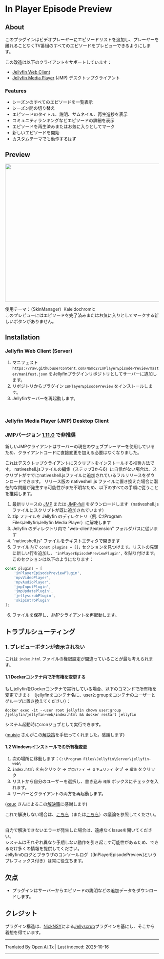 In Player Episode Preview
====================
## About ##
このプラグインはビデオプレーヤーにエピソードリストを追加し、プレーヤーを離れることなくTV番組のすべてのエピソードをプレビューできるようにします。

この改造は以下のクライアントをサポートしています：
* [Jellyfin Web Client](https://github.com/jellyfin/jellyfin-web)
* [Jellyfin Media Player](https://github.com/jellyfin/jellyfin-media-player) (JMP) デスクトップクライアント

### Features ###
* シーズンのすべてのエピソードを一覧表示
* シーズン間の切り替え
* エピソードのタイトル、説明、サムネイル、再生進捗を表示
* コミュニティランキングなどエピソードの詳細を表示
* エピソードを再生済みまたはお気に入りとしてマーク
* 新しいエピソードを開始
* カスタムテーマでも動作するはず

## Preview ##
<img src="https://github.com/Namo2/InPlayerEpisodePreview/blob/master/Images/preview.gif" width="550" height="450">

使用テーマ：（SkinManager）Kaleidochromic
<br>
このプレビューにはエピソードを完了済みまたはお気に入りとしてマークする新しいボタンがありません。

## Installation ##

### Jellyfin Web Client (Server) ###
1. マニフェスト `https://raw.githubusercontent.com/Namo2/InPlayerEpisodePreview/master/manifest.json` をJellyfinプラグインリポジトリとしてサーバーに追加します。
2. リポジトリからプラグイン `InPlayerEpisodePreview` をインストールします。
3. Jellyfinサーバーを再起動します。

<br/>

### Jellyfin Media Player (JMP) Desktop Client ###
### **JMPバージョン [1.11.0](https://github.com/jellyfin/jellyfin-media-player/releases/tag/v1.11.0) で非推奨** ###
新しいJMPクライアントはサーバーの現在のウェブプレーヤーを使用しているため、クライアントコードに直接変更を加える必要はなくなりました。

これはデスクトップクライアントにスクリプトをインストールする推奨方法です。
nativeshell.jsファイルの編集（ステップ3から6）に自信がない場合は、スクリプトがすでにnativeshell.jsファイルに追加されているフルリリースをダウンロードできます。
リリース版の nativeshell.js ファイルに置き換えた場合に潜在的な問題が発生する可能性がまだ不明なため、以下のすべての手順に従うことを推奨します。

1. 最新リリースの [JMP](https://github.com/Namo2/InPlayerEpisodePreview/releases/download/v1.1.0.0/inPlayerEpisodePreview-1.1.0.0-jmp.zip) または [JMP-full](https://github.com/Namo2/InPlayerEpisodePreview/releases/download/v1.1.0.0/inPlayerEpisodePreview-1.1.0.0-jmp-full.zip) をダウンロードします（nativeshell.js ファイルにスクリプトが既に追加されています）
2. zip ファイルを Jellyfin のディレクトリ（例: C:\Program Files\Jellyfin\Jellyfin Media Player）に解凍します
3. Jellyfin のディレクトリ内で "web-client\extension" フォルダパスに従います
4. "nativeshell.js" ファイルをテキストエディタで開きます
5. ファイル内で `const plugins = [];` セクションを見つけます。リストの先頭に新しい行を追加し、`'inPlayerEpisodePreviewPlugin',` を貼り付けます。このセクションは以下のようになります：
```javascript
const plugins = [
    'inPlayerEpisodePreviewPlugin',
    'mpvVideoPlayer',
    'mpvAudioPlayer',
    'jmpInputPlugin',
    'jmpUpdatePlugin',
    'jellyscrubPlugin',
    'skipIntroPlugin'
];
```
6. ファイルを保存し、JMPクライアントを再起動します。

## トラブルシューティング ##

### 1. プレビューボタンが表示されない ###
これは `index.html` ファイルの権限設定が間違っていることが最も考えられます。

#### 1.1 Dockerコンテナ内で所有権を変更する ####
もしjellyfinをDockerコンテナで実行している場合、以下のコマンドで所有権を変更できます
（jellyfinをコンテナ名に、userとgroupをコンテナのユーザーとグループに置き換えてください）：
```
docker exec -it --user root jellyfin chown user:group /jellyfin/jellyfin-web/index.html && docker restart jellyfin
```
システム起動時にcronジョブとして実行できます。

([muisje](https://github.com/muisje) さんがこの[解決策](https://github.com/Namo2/InPlayerEpisodePreview/issues/49#issue-2825745530)を手伝ってくれました。感謝します)

#### 1.2 Windowsインストールでの所有権変更 ####
1. 次の場所に移動します：`C:\Program Files\Jellyfin\Server\jellyfin-web\`
2. `index.html` を右クリック → `プロパティ` → `セキュリティ` タブ → `編集` をクリック
3. リストから自分のユーザーを選択し、書き込み `権限` ボックスにチェックを入れます。
4. サーバーとクライアントの両方を再起動します。

([xeuc](https://github.com/xeuc) さんによるこの[解決策](https://github.com/Namo2/InPlayerEpisodePreview/issues/49#issuecomment-2746136069)に感謝します)

これで解決しない場合は、[こちら](https://github.com/Namo2/InPlayerEpisodePreview/issues/10)（または[こちら](https://github.com/Namo2/InPlayerEpisodePreview/issues/49)）の議論を参照してください。

<br/>
自力で解決できないエラーが発生した場合は、遠慮なくIssueを開いてください。
<br/>システムはそれぞれ異なり予期しない動作を引き起こす可能性があるため、できるだけ多くの情報を提供してください。
<br/>Jellyfinのログとブラウザのコンソールログ（[InPlayerEpisodePreview]というプレフィックス付き）は常に役立ちます。

## 欠点 ##
* プラグインはサーバーからエピソードの説明などの追加データをダウンロードします。

## クレジット ##
プラグイン構造は、[NickNSY](https://github.com/nicknsy)による[Jellyscrub](https://github.com/nicknsy/jellyscrub)プラグインを基にし、そこから着想を得ています。


---

Tranlated By [Open Ai Tx](https://github.com/OpenAiTx/OpenAiTx) | Last indexed: 2025-10-16

---